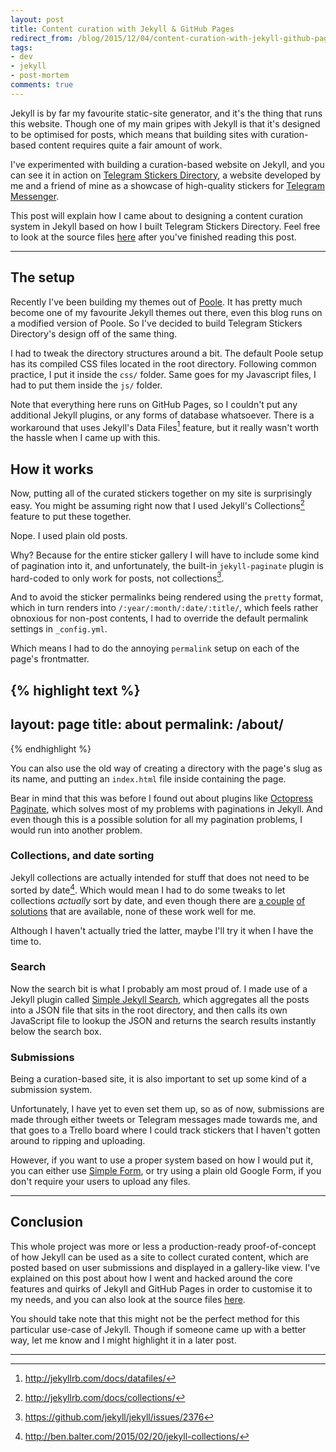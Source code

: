 ```yaml
---
layout: post
title: Content curation with Jekyll & GitHub Pages
redirect_from: /blog/2015/12/04/content-curation-with-jekyll-github-pages/
tags:
- dev
- jekyll
- post-mortem
comments: true
---
```


Jekyll is by far my favourite static-site generator, and it's the thing that runs this website. Though one of my main gripes with Jekyll is that it's designed to be optimised for posts, which means that building sites with curation-based content requires quite a fair amount of work.

I've experimented with building a curation-based website on Jekyll, and you can see it in action on [Telegram Stickers Directory](https://telegram-stickers.github.io/), a website developed by me and a friend of mine as a showcase of high-quality stickers for [Telegram Messenger](https://telegram.org/).

This post will explain how I came about to designing a content curation system in Jekyll based on how I built Telegram Stickers Directory. Feel free to look at the source files [here](https://github.com/telegram-stickers/telegram-stickers.github.io) after you've finished reading this post.

---

## The setup

Recently I've been building my themes out of [Poole](https://getpoole.com/). It has pretty much become one of my favourite Jekyll themes out there, even this blog runs on a modified version of Poole. So I've decided to build Telegram Stickers Directory's design off of the same thing.

I had to tweak the directory structures around a bit. The default Poole setup has its compiled CSS files located in the root directory. Following common practice, I put it inside the `css/` folder. Same goes for my Javascript files, I had to put them inside the `js/` folder.

Note that everything here runs on GitHub Pages, so I couldn't put any additional Jekyll plugins, or any forms of database whatsoever. There is a workaround that uses Jekyll's Data Files[^fn-data-files] feature, but it really wasn't worth the hassle when I came up with this.

## How it works

Now, putting all of the curated stickers together on my site is surprisingly easy. You might be assuming right now that I used Jekyll's Collections[^fn-collections] feature to put these together.

Nope. I used plain old posts.

Why? Because for the entire sticker gallery I will have to include some kind of pagination into it, and unfortunately, the built-in `jekyll-paginate` plugin is hard-coded to only work for posts, not collections[^fn-collections-issue].

And to avoid the sticker permalinks being rendered using the `pretty` format, which in turn renders into `/:year/:month/:date/:title/`, which feels rather obnoxious for non-post contents, I had to override the default permalink settings in `_config.yml`.

Which means I had to do the annoying `permalink` setup on each of the page's frontmatter.

{% highlight text %}
---
layout: page
title: about
permalink: /about/
---
{% endhighlight %}

You can also use the old way of creating a directory with the page's slug as its name, and putting an `index.html` file inside containing the page.

Bear in mind that this was before I found out about plugins like [Octopress Paginate](https://github.com/octopress/paginate), which solves most of my problems with paginations in Jekyll. And even though this is a possible solution for all my pagination problems, I would run into another problem.

### Collections, and date sorting

Jekyll collections are actually intended for stuff that does not need to be sorted by date[^fn-eli5-collections]. Which would mean I had to do some tweaks to let collections *actually* sort by date, and even though there are [a couple](https://github.com/jekyll/jekyll/issues/2515) [of solutions](https://gist.github.com/Phlow/1f27dfafdf2bbcc5c48e) that are available, none of these work well for me.

Although I haven't actually tried the latter, maybe I'll try it when I have the time to.

### Search

Now the search bit is what I probably am most proud of. I made use of a Jekyll plugin called [Simple Jekyll Search](https://github.com/christian-fei/Simple-Jekyll-Search), which aggregates all the posts into a JSON file that sits in the root directory, and then calls its own JavaScript file to lookup the JSON and returns the search results instantly below the search box.

### Submissions

Being a curation-based site, it is also important to set up some kind of a submission system.

Unfortunately, I have yet to even set them up, so as of now, submissions are made through either tweets or Telegram messages made towards me, and that goes to a Trello board where I could track stickers that I haven't gotten around to ripping and uploading.

However, if you want to use a proper system based on how I would put it, you can either use [Simple Form](https://getsimpleform.com/), or try using a plain old Google Form, if you don't require your users to upload any files.

---

## Conclusion

This whole project was more or less a production-ready proof-of-concept of how Jekyll can be used as a site to collect curated content, which are posted based on user submissions and displayed in a gallery-like view. I've explained on this post about how I went and hacked around the core features and quirks of Jekyll and GitHub Pages in order to customise it to my needs, and you can also look at the source files [here](https://github.com/telegram-stickers/telegram-stickers.github.io).

You should take note that this might not be the perfect method for this particular use-case of Jekyll. Though if someone came up with a better way, let me know and I might highlight it in a later post.

---

[^fn-data-files]: <http://jekyllrb.com/docs/datafiles/>
[^fn-collections]: <http://jekyllrb.com/docs/collections/>
[^fn-collections-issue]: <https://github.com/jekyll/jekyll/issues/2376>
[^fn-eli5-collections]: <http://ben.balter.com/2015/02/20/jekyll-collections/>
